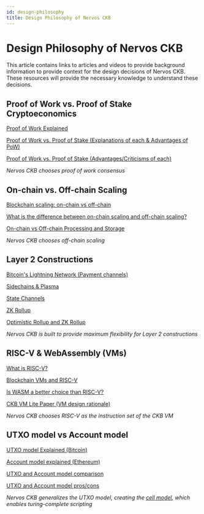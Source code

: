 ```yaml
---
id: design-philosophy
title: Design Philosophy of Nervos CKB
---
```


# Design Philosophy of Nervos CKB

This article contains links to articles and videos to provide background information to provide context for the design decisions of Nervos CKB. These resources will provide the necessary knowledge to understand these decisions.



## Proof of Work vs. Proof of Stake Cryptoeconomics

[Proof of Work Explained](https://www.youtube.com/watch?v=EWfGzeF3Xmw)

[Proof of Work vs. Proof of Stake (Explanations of each & Advantages of PoW)](https://medium.com/@hydrominer/proof-of-work-vs-proof-of-stake-7b3afe24f0cc)

[Proof of Work vs. Proof of Stake (Advantages/Criticisms of each)](https://edge.app/blog/proof-of-work-vs-proof-of-stake/)

*Nervos CKB chooses proof of work consensus*



## On-chain vs. Off-chain Scaling

[Blockchain scaling: on-chain vs off-chain](https://bdtechtalks.com/2019/09/16/blockchain-scaling-on-chain-vs-off-chain/)

[What is the difference between on-chain scaling and off-chain scaling?](https://bitcoin.stackexchange.com/questions/63375/what-is-the-difference-between-on-chain-scaling-and-off-chain-scaling)

[On-chain vs Off-chain Processing and Storage](https://www.youtube.com/watch?v=aEpLdKbPTV4)

*Nervos CKB chooses off-chain scaling*



## Layer 2 Constructions

[Bitcoin's Lightning Network (Payment channels)](https://www.youtube.com/watch?v=rrr_zPmEiME)

[Sidechains & Plasma](https://www.youtube.com/watch?v=l6h50Omq_hs)

[State Channels](https://www.youtube.com/watch?v=tADoptxNuzQ)

[ZK Rollup](https://www.youtube.com/watch?v=QyM9qdFKsEA)

[Optimistic Rollup and ZK Rollup](https://medium.com/matter-labs/optimistic-vs-zk-rollup-deep-dive-ea141e71e075)

*Nervos CKB is built to provide maximum flexibility for Layer 2 constructions*



## RISC-V & WebAssembly (VMs)

[What is RISC-V?](https://codasip.com/2016/09/22/what-is-risc-vwhy-do-we-care-and-why-you-should-too/)

[Blockchain VMs and RISC-V](https://www.youtube.com/watch?v=QHjmykiyT5Q)

[Is WASM a better choice than RISC-V?](https://www.reddit.com/r/RISCV/comments/a9kxm5/is_wasm_a_better_choice_than_riscv/)

[CKB VM Lite Paper (VM design rationale)](https://medium.com/@m.quinn/ckb-vm-lite-paper-6b01082d9123)

*Nervos CKB chooses RISC-V as the instruction set of the CKB VM*



## UTXO model vs Account model

[UTXO model Explained (Bitcoin)](https://komodoplatform.com/whats-utxo/)

[Account model explained (Ethereum)](https://thecoinoffering.com/learn/ethereum-transactions/)

[UTXO and Account model comparison](https://hackernoon.com/utxo-and-account-model-comparison-v-2-cdf9669c6c0d)

[UTXO and Account model pros/cons](https://medium.com/@sunflora98/utxo-vs-account-balance-model-5e6470f4e0cf)

*Nervos CKB generalizes the UTXO model, creating the [cell model](https://www.youtube.com/watch?v=EBoTUw4MI0k), which enables turing-complete scripting*

